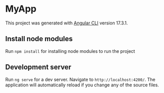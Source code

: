 # MyApp

This project was generated with [Angular CLI](https://github.com/angular/angular-cli) version 17.3.1.


## Install node modules
Run `npm install` for installing node modules to run the project
## Development server

Run `ng serve` for a dev server. Navigate to `http://localhost:4200/`. The application will automatically reload if you change any of the source files.


